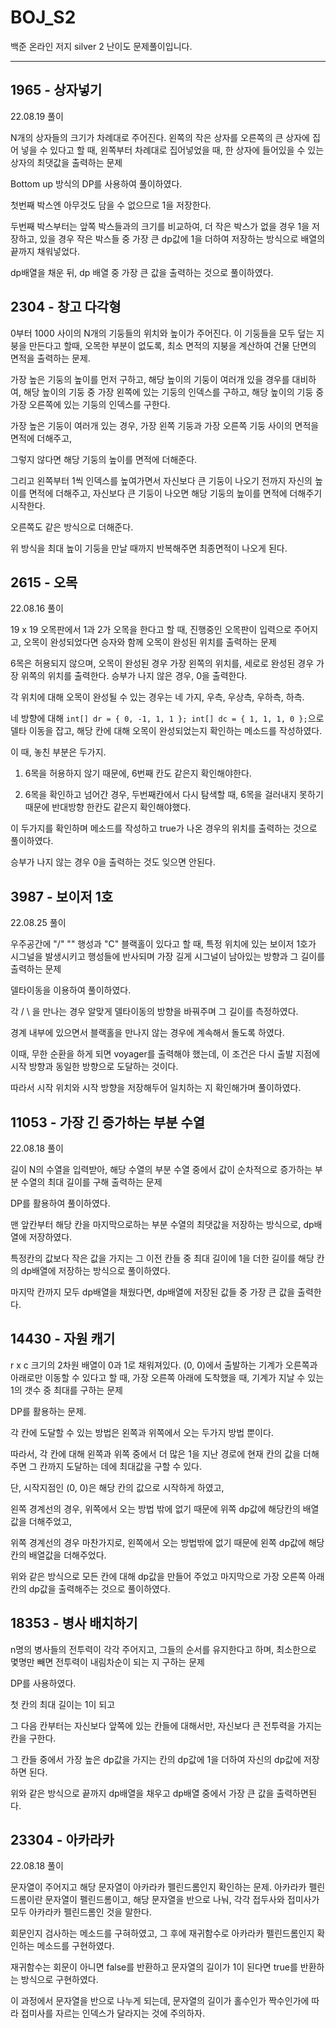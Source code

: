 # BOJ_S2
백준 온라인 저지 silver 2 난이도 문제풀이입니다.

---

## 1965 - 상자넣기

22.08.19 풀이

N개의 상자들의 크기가 차례대로 주어진다. 왼쪽의 작은 상자를 오른쪽의 큰 상자에 집어 넣을 수 있다고 할 때, 왼쪽부터 차례대로 집어넣었을 때, 한 상자에 들어있을 수 있는 상자의 최댓값을 출력하는 문제

Bottom up 방식의 DP를 사용하여 풀이하였다.

첫번째 박스엔 아무것도 담을 수 없으므로 1을 저장한다.

두번째 박스부터는 앞쪽 박스들과의 크기를 비교하여, 더 작은 박스가 없을 경우 1을 저장하고, 있을 경우 작은 박스들 중 가장 큰 dp값에 1을 더하여 저장하는 방식으로 배열의 끝까지 채워넣었다.

dp배열을 채운 뒤, dp 배열 중 가장 큰 값을 출력하는 것으로 풀이하였다.

## 2304 - 창고 다각형

0부터 1000 사이의 N개의 기둥들의 위치와 높이가 주어진다. 이 기둥들을 모두 덮는 지붕을 만든다고 할때, 오목한 부분이 없도록, 최소 면적의 지붕을 계산하여 건물 단면의 면적을 출력하는 문제.

가장 높은 기둥의 높이를 먼저 구하고, 해당 높이의 기둥이 여러개 있을 경우를 대비하여, 해당 높이의 기둥 중 가장 왼쪽에 있는 기둥의 인덱스를 구하고, 해당 높이의 기둥 중 가장 오른쪽에 있는 기둥의 인덱스를 구한다.

가장 높은 기둥이 여러개 있는 경우, 가장 왼쪽 기둥과 가장 오른쪽 기둥 사이의 면적을 면적에 더해주고,

그렇지 않다면 해당 기둥의 높이를 면적에 더해준다.

그리고 왼쪽부터 1씩 인덱스를 높여가면서 자신보다 큰 기둥이 나오기 전까지 자신의 높이를 면적에 더해주고, 자신보다 큰 기둥이 나오면 해당 기둥의 높이를 면적에 더해주기 시작한다.

오른쪽도 같은 방식으로 더해준다.

위 방식을 최대 높이 기둥을 만날 때까지 반복해주면 최종면적이 나오게 된다. 

## 2615 - 오목

22.08.16 풀이

19 x 19 오목판에서 1과 2가 오목을 한다고 할 때, 진행중인 오목판이 입력으로 주어지고, 오목이 완성되었다면 승자와 함께 오목이 완성된 위치를 출력하는 문제

6목은 허용되지 않으며, 오목이 완성된 경우 가장 왼쪽의 위치를, 세로로 완성된 경우 가장 위쪽의 위치를 출력한다. 승부가 나지 않은 경우, 0을 출력한다.

각 위치에 대해 오목이 완성될 수 있는 경우는 네 가지, 우측, 우상측, 우하측, 하측.

네 방향에 대해 `int[] dr = { 0, -1, 1, 1 }; int[] dc = { 1, 1, 1, 0 };`으로 델타 이동을 잡고, 해당 칸에 대해 오목이 완성되었는지 확인하는 메소드를 작성하였다. 

이 때, 놓친 부분은 두가지. 

1. 6목을 허용하지 않기 때문에, 6번째 칸도 같은지 확인해야한다.

2. 6목을 확인하고 넘어간 경우, 두번째칸에서 다시 탐색할 때, 6목을 걸러내지 못하기 때문에 반대방향 한칸도 같은지 확인해야했다.

이 두가지를 확인하며 메소드를 작성하고 true가 나온 경우의 위치를 출력하는 것으로 풀이하였다. 

승부가 나지 않는 경우 0을 출력하는 것도 잊으면 안된다.

## 3987 - 보이저 1호

22.08.25 풀이

우주공간에 "/" "\" 행성과 "C" 블랙홀이 있다고 할 때, 특정 위치에 있는 보이저 1호가 시그널을 발생시키고 행성들에 반사되며 가장 길게 시그널이 남아있는 방향과 그 길이를 출력하는 문제

델타이동을 이용하여 풀이하였다.

각 / \ 을 만나는 경우 알맞게 델타이동의 방향을 바꿔주며 그 길이를 측정하였다.

경계 내부에 있으면서 블랙홀을 만나지 않는 경우에 계속해서 돌도록 하였다. 

이때, 무한 순환을 하게 되면 voyager를 출력해야 했는데, 이 조건은 다시 출발 지점에 시작 방향과 동일한 방향으로 도달하는 것이다. 

따라서 시작 위치와 시작 방향을 저장해두어 일치하는 지 확인해가며 풀이하였다.

## 11053 - 가장 긴 증가하는 부분 수열

22.08.18 풀이

길이 N의 수열을 입력받아, 해당 수열의 부분 수열 중에서 값이 순차적으로 증가하는 부분 수열의 최대 길이를 구해 출력하는 문제

DP를 활용하여 풀이하였다.

맨 앞칸부터 해당 칸을 마지막으로하는 부분 수열의 최댓값을 저장하는 방식으로, dp배열에 저장하였다.

특정칸의 값보다 작은 값을 가지는 그 이전 칸들 중 최대 길이에 1을 더한 길이를 해당 칸의 dp배열에 저장하는 방식으로 풀이하였다.

마지막 칸까지 모두 dp배열을 채웠다면, dp배열에 저장된 값들 중 가장 큰 값을 출력한다.

## 14430 - 자원 캐기

r x c 크기의 2차원 배열이 0과 1로 채워져있다. (0, 0)에서 출발하는 기계가 오른쪽과 아래로만 이동할 수 있다고 할 때, 가장 오른쪽 아래에 도착했을 때, 기계가 지날 수 있는 1의 갯수 중 최대를 구하는 문제

DP를 활용하는 문제.

각 칸에 도달할 수 있는 방법은 왼쪽과 위쪽에서 오는 두가지 방법 뿐이다.

따라서, 각 칸에 대해 왼쪽과 위쪽 중에서 더 많은 1을 지난 경로에 현재 칸의 값을 더해주면 그 칸까지 도달하는 데에 최대값을 구할 수 있다.

단, 시작지점인 (0, 0)은 해당 칸의 값으로 시작하게 하였고,

왼쪽 경계선의 경우, 위쪽에서 오는 방법 밖에 없기 때문에 위쪽 dp값에 해당칸의 배열 값을 더해주었고,

위쪽 경계선의 경우 마찬가지로, 왼쪽에서 오는 방법밖에 없기 때문에 왼쪽 dp값에 해당칸의 배열값을 더해주었다.

위와 같은 방식으로 모든 칸에 대해 dp값을 만들어 주었고 마지막으로 가장 오른쪽 아래칸의 dp값을 출력해주는 것으로 풀이하였다.

## 18353 - 병사 배치하기

n명의 병사들의 전투력이 각각 주어지고, 그들의 순서를 유지한다고 하며, 최소한으로 몇명만 빼면 전투력이 내림차순이 되는 지 구하는 문제

DP를 사용하였다.

첫 칸의 최대 길이는 1이 되고

그 다음 칸부터는 자신보다 앞쪽에 있는 칸들에 대해서만, 자신보다 큰 전투력을 가지는 칸을 구한다.

그 칸들 중에서 가장 높은 dp값을 가지는 칸의 dp값에 1을 더하여 자신의 dp값에 저장하면 된다.

위와 같은 방식으로 끝까지 dp배열을 채우고 dp배열 중에서 가장 큰 값을 출력하면된다.

## 23304 - 아카라카

22.08.18 풀이

문자열이 주어지고 해당 문자열이 아카라카 펠린드롬인지 확인하는 문제. 아카라카 펠린드롬이란 문자열이 펠린드롬이고, 해당 문자열을 반으로 나눠, 각각 접두사와 접미사가 모두 아카라카 펠린드롬인 것을 말한다.

회문인지 검사하는 메소드를 구혀하였고, 그 후에 재귀함수로 아카라카 펠린드롬인지 확인하는 메소드를 구현하였다.

재귀함수는 회문이 아니면 false를 반환하고 문자열의 길이가 1이 된다면 true를 반환하는 방식으로 구현하였다.

이 과정에서 문자열을 반으로 나누게 되는데, 문자열의 길이가 홀수인가 짝수인가에 따라 접미사를 자르는 인덱스가 달라지는 것에 주의하자.

